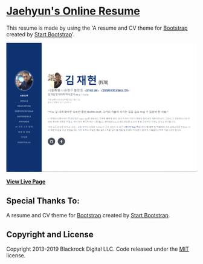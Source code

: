 # [Jaehyun's Online Resume](https://codeorchord.github.io/)

This resume  is made by using the 'A resume and CV theme for [Bootstrap](http://getbootstrap.com/) created by [Start Bootstrap](http://startbootstrap.com/)'.



[![Resume Preview](assets/image-20200411104058356.png)](https://codeorchord.github.io/)

**[View Live Page](https://codeorchord.github.io/)**



## Special Thanks To:

A resume and CV theme for [Bootstrap](http://getbootstrap.com/) created by [Start Bootstrap](http://startbootstrap.com/).

## Copyright and License

Copyright 2013-2019 Blackrock Digital LLC. Code released under the [MIT](https://github.com/BlackrockDigital/startbootstrap-resume/blob/gh-pages/LICENSE) license.
